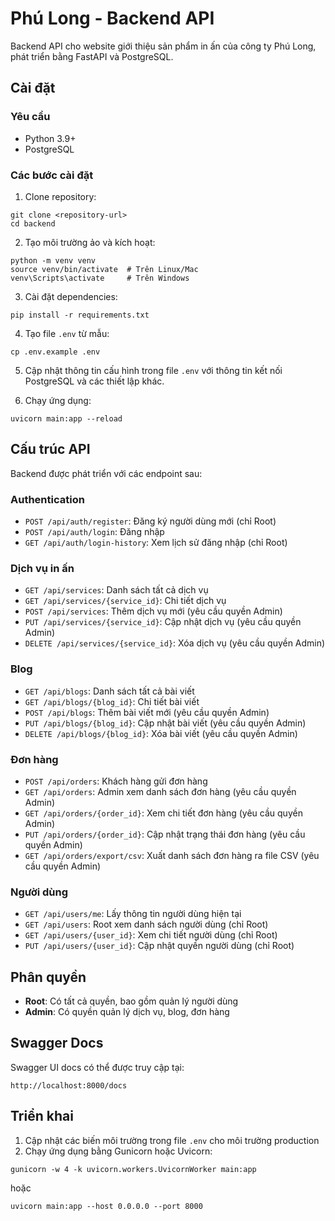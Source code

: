 # Phú Long - Backend API

Backend API cho website giới thiệu sản phẩm in ấn của công ty Phú Long, phát triển bằng FastAPI và PostgreSQL.

## Cài đặt

### Yêu cầu

- Python 3.9+
- PostgreSQL

### Các bước cài đặt

1. Clone repository:

```
git clone <repository-url>
cd backend
```

2. Tạo môi trường ảo và kích hoạt:

```
python -m venv venv
source venv/bin/activate  # Trên Linux/Mac
venv\Scripts\activate     # Trên Windows
```

3. Cài đặt dependencies:

```
pip install -r requirements.txt
```

4. Tạo file `.env` từ mẫu:

```
cp .env.example .env
```

5. Cập nhật thông tin cấu hình trong file `.env` với thông tin kết nối PostgreSQL và các thiết lập khác.

6. Chạy ứng dụng:

```
uvicorn main:app --reload
```

## Cấu trúc API

Backend được phát triển với các endpoint sau:

### Authentication

- `POST /api/auth/register`: Đăng ký người dùng mới (chỉ Root)
- `POST /api/auth/login`: Đăng nhập
- `GET /api/auth/login-history`: Xem lịch sử đăng nhập (chỉ Root)

### Dịch vụ in ấn

- `GET /api/services`: Danh sách tất cả dịch vụ
- `GET /api/services/{service_id}`: Chi tiết dịch vụ
- `POST /api/services`: Thêm dịch vụ mới (yêu cầu quyền Admin)
- `PUT /api/services/{service_id}`: Cập nhật dịch vụ (yêu cầu quyền Admin)
- `DELETE /api/services/{service_id}`: Xóa dịch vụ (yêu cầu quyền Admin)

### Blog

- `GET /api/blogs`: Danh sách tất cả bài viết
- `GET /api/blogs/{blog_id}`: Chi tiết bài viết
- `POST /api/blogs`: Thêm bài viết mới (yêu cầu quyền Admin)
- `PUT /api/blogs/{blog_id}`: Cập nhật bài viết (yêu cầu quyền Admin)
- `DELETE /api/blogs/{blog_id}`: Xóa bài viết (yêu cầu quyền Admin)

### Đơn hàng

- `POST /api/orders`: Khách hàng gửi đơn hàng
- `GET /api/orders`: Admin xem danh sách đơn hàng (yêu cầu quyền Admin)
- `GET /api/orders/{order_id}`: Xem chi tiết đơn hàng (yêu cầu quyền Admin)
- `PUT /api/orders/{order_id}`: Cập nhật trạng thái đơn hàng (yêu cầu quyền Admin)
- `GET /api/orders/export/csv`: Xuất danh sách đơn hàng ra file CSV (yêu cầu quyền Admin)

### Người dùng

- `GET /api/users/me`: Lấy thông tin người dùng hiện tại
- `GET /api/users`: Root xem danh sách người dùng (chỉ Root)
- `GET /api/users/{user_id}`: Xem chi tiết người dùng (chỉ Root)
- `PUT /api/users/{user_id}`: Cập nhật quyền người dùng (chỉ Root)

## Phân quyền

- **Root**: Có tất cả quyền, bao gồm quản lý người dùng
- **Admin**: Có quyền quản lý dịch vụ, blog, đơn hàng

## Swagger Docs

Swagger UI docs có thể được truy cập tại:

```
http://localhost:8000/docs
```

## Triển khai

1. Cập nhật các biến môi trường trong file `.env` cho môi trường production
2. Chạy ứng dụng bằng Gunicorn hoặc Uvicorn:

```
gunicorn -w 4 -k uvicorn.workers.UvicornWorker main:app
```

hoặc

```
uvicorn main:app --host 0.0.0.0 --port 8000
``` 